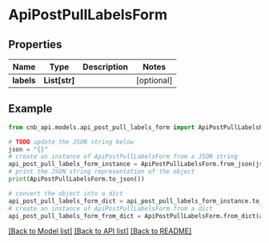 # ApiPostPullLabelsForm


## Properties

Name | Type | Description | Notes
------------ | ------------- | ------------- | -------------
**labels** | **List[str]** |  | [optional] 

## Example

```python
from cnb_api.models.api_post_pull_labels_form import ApiPostPullLabelsForm

# TODO update the JSON string below
json = "{}"
# create an instance of ApiPostPullLabelsForm from a JSON string
api_post_pull_labels_form_instance = ApiPostPullLabelsForm.from_json(json)
# print the JSON string representation of the object
print(ApiPostPullLabelsForm.to_json())

# convert the object into a dict
api_post_pull_labels_form_dict = api_post_pull_labels_form_instance.to_dict()
# create an instance of ApiPostPullLabelsForm from a dict
api_post_pull_labels_form_from_dict = ApiPostPullLabelsForm.from_dict(api_post_pull_labels_form_dict)
```
[[Back to Model list]](../README.md#documentation-for-models) [[Back to API list]](../README.md#documentation-for-api-endpoints) [[Back to README]](../README.md)


